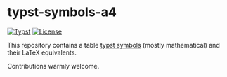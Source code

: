 # typst-symbols-a4

[![Typst](https://img.shields.io/badge/typst-blue)](https://typst.app/docs/)
[![License](https://img.shields.io/badge/license-MIT-green)](https://choosealicense.com/licenses/mit/)

This repository contains a table [typst
symbols](https://typst.app/docs/reference/symbols/sym/) (mostly mathematical)
and their LaTeX equivalents.

Contributions warmly welcome.
